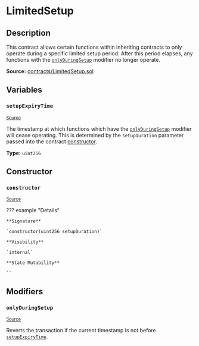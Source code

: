 # LimitedSetup

## Description

This contract allows certain functions within inheriting contracts to only operate during a specific limited setup period. After this period elapses, any functions with the [`onlyDuringSetup`](#onlyduringsetup) modifier no longer operate.

**Source:** [contracts/LimitedSetup.sol](https://github.com/Synthetixio/synthetix/tree/v2.75.2/contracts/LimitedSetup.sol)

## Variables

### `setupExpiryTime`

<sub>[Source](https://github.com/Synthetixio/synthetix/tree/v2.75.2/contracts/LimitedSetup.sol#L5)</sub>

The timestamp at which functions which have the [`onlyDuringSetup`](#onlyduringsetup) modifier will cease operating. This is determined by the `setupDuration` parameter passed into the contract [constructor](#constructor).

**Type:** `uint256`

## Constructor

### `constructor`

<sub>[Source](https://github.com/Synthetixio/synthetix/tree/v2.75.2/contracts/LimitedSetup.sol#L11)</sub>

??? example "Details"

    **Signature**

    `constructor(uint256 setupDuration)`

    **Visibility**

    `internal`

    **State Mutability**

    ``

## Modifiers

### `onlyDuringSetup`

<sub>[Source](https://github.com/Synthetixio/synthetix/tree/v2.75.2/contracts/LimitedSetup.sol#L15)</sub>

Reverts the transaction if the current timestamp is not before [`setupExpiryTime`](#setupexpirytime).
